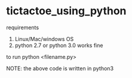 # tictactoe_using_python
requirements
  1) Linux/Mac/windows OS
  2) python 2.7 or python 3.0 works fine

to run
  python <filename.py>
  
NOTE:
  the above code is written in python3
